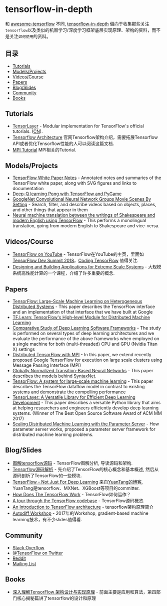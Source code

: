 # tensorflow-in-depth
和 [awesome-tensorflow](https://github.com/jtoy/awesome-tensorflow) 不同, [tensorflow-in-depth](https://github.com/u2takey/tensorflow-in-depth) 偏向于收集那些关注`tensorflow`以及类似的机器学习/深度学习框架底层实现原理、架构的资料，而不是关注`如何使用`的资料。

## 目录

<!-- MarkdownTOC depth=4 -->
- [Tutorials](#github-tutorials)
- [Models/Projects](#github-projects)
- [Videos/Course](#video)
- [Papers](#papers)
- [Blog/Slides](#blogs)
- [Community](#community)
- [Books](#books)
<!-- /MarkdownTOC -->


<a name="github-tutorials" />

## Tutorials

* [TensorLayer](http://tensorlayer.readthedocs.io/en/latest/user/tutorial.html) - Modular implementation for TensorFlow's official tutorials. ([CN](https://tensorlayercn.readthedocs.io/zh/latest/user/tutorial.html)).
* [Tensorflow Architecture](https://www.tensorflow.org/extend/architecture) 官网Tensorflow架构介绍，需要拓展Tensorflow API或者优化Tensorflow性能的人可以阅读这篇文档.
* [MPI Tutorial](http://mpitutorial.com/) MPI相关的Tutorial.

<a name="github-projects" />

## Models/Projects

* [TensorFlow White Paper Notes](https://github.com/samjabrahams/tensorflow-white-paper-notes) - Annotated notes and summaries of the TensorFlow white paper, along with SVG figures and links to documentation
* [Deep-Q learning Pong with TensorFlow and PyGame](http://www.danielslater.net/2016/03/deep-q-learning-pong-with-tensorflow.html)
* [GoogleNet Convolutional Neural Network Groups Movie Scenes By Setting](https://github.com/agermanidis/thingscoop) - Search, filter, and describe videos based on objects, places, and other things that appear in them
* [Neural machine translation between the writings of Shakespeare and modern English using TensorFlow](https://github.com/tokestermw/tensorflow-shakespeare) - This performs a monolingual translation, going from modern English to Shakespeare and vice-versa.



<a name="video" />

## Videos/Course
* [TensorFlow on YouTube](https://www.youtube.com/tensorflow) - TensorFlow在YouTube的主页，里面如[TensorFlow Dev Summit 2018](https://www.youtube.com/playlist?list=PLQY2H8rRoyvxjVx3zfw4vA4cvlKogyLNN)，[Coding TensorFlow](https://www.youtube.com/playlist?list=PLQY2H8rRoyvwLbzbnKJ59NkZvQAW9wLbx) 值得关注.
* [Designing and Building Applications for Extreme Scale Systems](http://wgropp.cs.illinois.edu/courses/cs598-s16/) - 大规模系统高性能计算的一个课程，介绍了许多重要的概念.

<a name="papers" />

## Papers

* [TensorFlow: Large-Scale Machine Learning on Heterogeneous Distributed Systems](http://download.tensorflow.org/paper/whitepaper2015.pdf) - This paper describes the TensorFlow interface and an implementation of that interface that we have built at Google
* [TF.Learn: TensorFlow's High-level Module for Distributed Machine Learning](https://arxiv.org/abs/1612.04251)
* [Comparative Study of Deep Learning Software Frameworks](http://arxiv.org/abs/1511.06435) - The study is performed on several types of deep learning architectures and we evaluate the performance of the above frameworks when employed on a single machine for both (multi-threaded) CPU and GPU (Nvidia Titan X) settings
* [Distributed TensorFlow with MPI](http://arxiv.org/abs/1603.02339) - In this paper, we extend recently proposed Google TensorFlow for execution on large scale clusters using Message Passing Interface (MPI)
* [Globally Normalized Transition-Based Neural Networks](http://arxiv.org/abs/1603.06042) - This paper describes the models behind [SyntaxNet](https://github.com/tensorflow/models/tree/master/syntaxnet).
* [TensorFlow: A system for large-scale machine learning](https://arxiv.org/abs/1605.08695) - This paper describes the TensorFlow dataflow model in contrast to existing systems and demonstrate the compelling performance
* [TensorLayer: A Versatile Library for Efficient Deep Learning Development](https://arxiv.org/abs/1707.08551) - This paper describes a versatile Python library that aims at helping researchers and engineers efficiently develop deep learning systems. (Winner of The Best Open Source Software Award of ACM MM 2017)
* [Scaling Distributed Machine Learning with the Parameter Server](https://www.cs.cmu.edu/~dga/papers/osdi14-paper-li_mu.pdf) - How parameter server works, proposed a parameter server framework for distributed machine learning problems.

<a name="blogs" />

## Blog/Slides

* [图解tensorflow源码](http://www.cnblogs.com/yao62995/p/5773578.html) - TensorFlow图解分析, 导读源码和架构.
* [Tensorflow源码解析](http://gonewithgt.github.io/2017/04/20/Tensorflow%E6%BA%90%E7%A0%81%E8%A7%A3%E6%9E%90/) - 先介绍了TensorFlow的核心概念和基本概述, 然后从源码剖析了TensorFlow的一些模块.
* [TensorFlow - Not Just For Deep Learning](http://terrytangyuan.github.io/2016/08/06/tensorflow-not-just-deep-learning/) 来自[YuanTang的博客](https://terrytangyuan.github.io/), YuanTang是tensorflow、MXNet、XGBoost等项目的committer.
* [How Does The TensorFlow Work](https://www.letslearnai.com/2018/02/02/how-does-the-machine-learning-library-tensorflow-work.html) - TensorFlow如何运作？
* [A tour through the TensorFlow codebase](http://public.kevinrobinsonblog.com/docs/A%20tour%20through%20the%20TensorFlow%20codebase%20-%20v4.pdf) - TensorFlow源码概览.
* [An Introduction to TensorFlow architecture](https://www.slideshare.net/ManiGoswami/into-to-tensorflow-architecture-v2) - tensorflow架构原理简介
* [Autodiff Workshop](https://autodiff-workshop.github.io/) - 2017年的Workshop, gradient-based machine learning技术，有不少slides值得看.

<a name="community" />

## Community

* [Stack Overflow](http://stackoverflow.com/questions/tagged/tensorflow)
* [@TensorFlow on Twitter](https://twitter.com/tensorflow)
* [Reddit](https://www.reddit.com/r/tensorflow)
* [Mailing List](https://groups.google.com/a/tensorflow.org/forum/#!forum/discuss)

<a name="books" />

## Books

* [深入理解TensorFlow 架构设计与实现原理](https://www.amazon.cn/dp/B07CLVXGLH/ref=sr_1_8?s=books&ie=UTF8&qid=1528080417&sr=1-8&keywords=tensorflow) - 前面主要是应用和算法，第四部门核心揭秘篇讲了tensorflow的设计和原理



